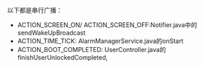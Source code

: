 

以下都是串行广播：

- ACTION_SCREEN_ON/ ACTION_SCREEN_OFF:Notifier.java中的 sendWakeUpBroadcast
- ACTION_TIME_TICK:  AlarmManagerService.java的onStart
- ACTION_BOOT_COMPLETED:  UserController.java的finishUserUnlockedCompleted,
